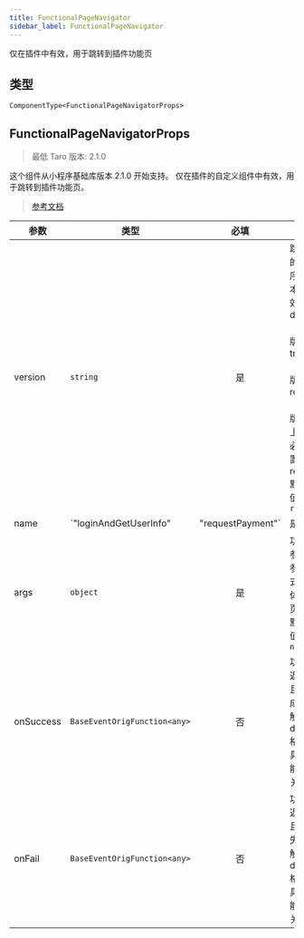 ```yaml
---
title: FunctionalPageNavigator
sidebar_label: FunctionalPageNavigator
---
```


仅在插件中有效，用于跳转到插件功能页

## 类型

```tsx
ComponentType<FunctionalPageNavigatorProps>
```

## FunctionalPageNavigatorProps

> 最低 Taro 版本: 2.1.0

这个组件从小程序基础库版本 2.1.0 开始支持。
仅在插件的自定义组件中有效，用于跳转到插件功能页。

> [参考文档](https://developers.weixin.qq.com/miniprogram/dev/component/functional-page-navigator.html)

| 参数 | 类型 | 必填 | 说明 |
| --- | --- | :---: | --- |
| version | `string` | 是 | 跳转到的小程序版本，有效值 develop（开发版），trial（体验版），release（正式版）；线上版本必须设置为 release<br />默认值：`release` |
| name | `"loginAndGetUserInfo" | "requestPayment"` | 是 | 要跳转到的功能页<br />目前支持的功能页和name 有效值：<br />loginAndGetUserInfo|[用户信息功能页](https://developers.weixin.qq.com/miniprogram/dev/framework/plugin/functional-pages/user-info.html)<br />requestPayment|[支付功能页](https://developers.weixin.qq.com/miniprogram/dev/framework/plugin/functional-pages/request-payment.html) |
| args | `object` | 是 | 功能页参数，参数格式与具体功能页相关<br />默认值：`null` |
| onSuccess | `BaseEventOrigFunction<any>` | 否 | 功能页返回，且操作成功时触发， detail 格式与具体功能页相关 |
| onFail | `BaseEventOrigFunction<any>` | 否 | 功能页返回，且操作失败时触发， detail 格式与具体功能页相关 |
